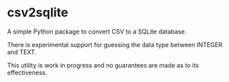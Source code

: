 # csv2sqlite

A simple Python package to convert CSV to a SQLite database.

There is experimental support for guessing the data type between INTEGER and TEXT. 

This utility is work in progress and no guarantees are made as to its effectiveness.
